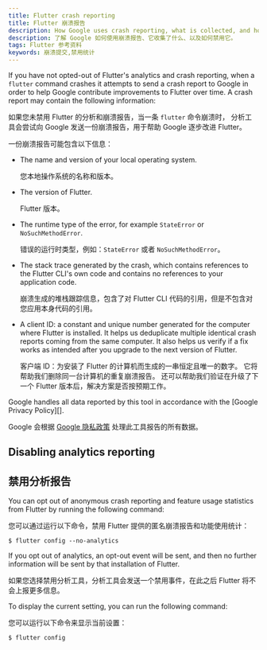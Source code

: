 ```yaml
---
title: Flutter crash reporting
title: Flutter 崩溃报告
description: How Google uses crash reporting, what is collected, and how to opt out.
description: 了解 Google 如何使用崩溃报告、它收集了什么、以及如何禁用它。
tags: Flutter 参考资料
keywords: 崩溃提交,禁用统计
---
```


If you have not opted-out of Flutter's analytics and crash reporting,
when a `flutter` command crashes it attempts to send a crash report
to Google in order to help Google contribute improvements to Flutter
over time. A crash report may contain the following information:

如果您未禁用 Flutter 的分析和崩溃报告，当一条 `flutter` 命令崩溃时，
分析工具会尝试向 Google 发送一份崩溃报告，用于帮助 Google 逐步改进 Flutter。

一份崩溃报告可能包含以下信息：

* The name and version of your local operating system.

  您本地操作系统的名称和版本。
    
* The version of Flutter.

  Flutter 版本。
    
* The runtime type of the error, for example `StateError` or 
  `NoSuchMethodError`.
  
  错误的运行时类型，例如：`StateError` 或者 `NoSuchMethodError`。
    
* The stack trace generated by the crash, which contains references to 
  the Flutter CLI's own code and contains no references to your application 
  code.
  
  崩溃生成的堆栈跟踪信息，包含了对 Flutter CLI 代码的引用，但是不包含对您应用本身代码的引用。
  
* A client ID: a constant and unique number generated for the
  computer where Flutter is installed.
  It helps us deduplicate multiple identical crash
  reports coming from the same computer.
  It also helps us verify if a fix works
  as intended after you upgrade to the next version of Flutter.
  
  客户端 ID：为安装了 Flutter 的计算机而生成的一串恒定且唯一的数字。
  它将帮助我们删除同一台计算机的重复崩溃报告。
  还可以帮助我们验证在升级了下一个 Flutter 版本后，解决方案是否按预期工作。

Google handles all data reported by this tool in accordance with the 
[Google Privacy Policy][].

Google 会根据 [Google 隐私政策][Privacy Policy] 处理此工具报告的所有数据。

## Disabling analytics reporting

## 禁用分析报告

You can opt out of anonymous crash reporting and feature
usage statistics from Flutter by running the following command:

您可以通过运行以下命令，禁用 Flutter 提供的匿名崩溃报告和功能使用统计：

```terminal
$ flutter config --no-analytics
```

If you opt out of analytics, an opt-out event will be sent,
and then no further information will be sent by that
installation of Flutter. 

如果您选择禁用分析工具，分析工具会发送一个禁用事件，在此之后 Flutter 将不会上报更多信息。

To display the current setting, you can run the following command:

您可以运行以下命令来显示当前设置：

```terminal
$ flutter config
```

[Privacy Policy]: https://policies.google.cn/privacy
